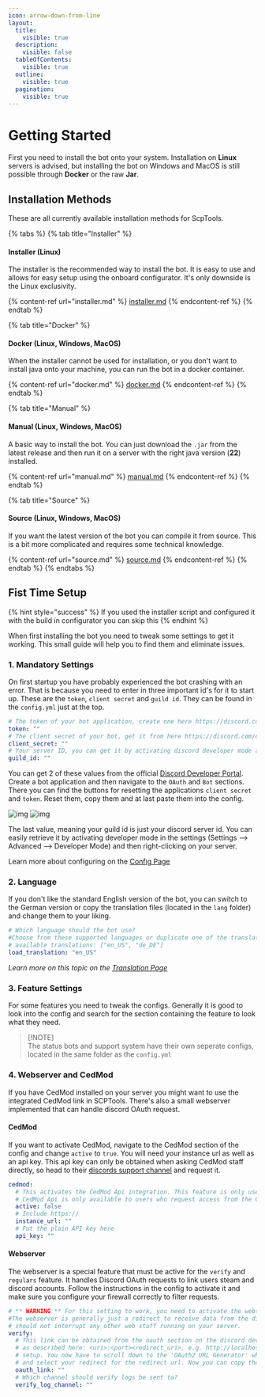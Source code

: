 ```yaml
---
icon: arrow-down-from-line
layout:
  title:
    visible: true
  description:
    visible: false
  tableOfContents:
    visible: true
  outline:
    visible: true
  pagination:
    visible: true
---
```


# Getting Started

First you need to install the bot onto your system. Installation on **Linux** servers is advised, but installing the bot on Windows and MacOS is still possible through **Docker** or the raw **Jar**.

## Installation Methods

These are all currently available installation methods for ScpTools.

{% tabs %}
{% tab title="Installer" %}
#### Installer (Linux)

The installer is the recommended way to install the bot. It is easy to use and allows for easy setup using the onboard configurator. It's only downside is the Linux exclusivity.

{% content-ref url="installer.md" %}
[installer.md](installer.md)
{% endcontent-ref %}
{% endtab %}

{% tab title="Docker" %}
#### Docker (Linux, Windows, MacOS)

When the installer cannot be used for installation, or you don't want to install java onto your machine, you can run the bot in a docker container.

{% content-ref url="docker.md" %}
[docker.md](docker.md)
{% endcontent-ref %}
{% endtab %}

{% tab title="Manual" %}
#### Manual (Linux, Windows, MacOS)

A basic way to install the bot. You can just download the `.jar` from the latest release and then run it on a server with the right java version (**22**) installed.

{% content-ref url="manual.md" %}
[manual.md](manual.md)
{% endcontent-ref %}
{% endtab %}

{% tab title="Source" %}
#### Source (Linux, Windows, MacOS)

If you want the latest version of the bot you can compile it from source. This is a bit more complicated and requires some technical knowledge.

{% content-ref url="source.md" %}
[source.md](source.md)
{% endcontent-ref %}
{% endtab %}
{% endtabs %}

## Fist Time Setup

{% hint style="success" %}
If you used the installer script and configured it with the build in configurator you can skip this
{% endhint %}

When first installing the bot you need to tweak some settings to get it working. This small guide will help you to find them and eliminate issues.

### 1. Mandatory Settings

On first startup you have probably experienced the bot crashing with an error. That is because you need to enter in three important id's for it to start up. These are the `token`, `client secret` and `guild id`. They can be found in the `config.yml` just at the top.

```yaml
# The token of your bot application, create one here https://discord.com/developers/
token: ""
# The client secret of your bot, get it from here https://discord.com/developers/ under OAuth section
client_secret: ""
# Your server ID, you can get it by activating discord developer mode and right-clicking your server
guild_id: ""
```

You can get 2 of these values from the official [Discord Developer Portal](https://discord.com/developers/applications). Create a bot application and then navigate to the `OAuth` and `Bot` sections. There you can find the buttons for resetting the applications `client secret` and `token`. Reset them, copy them and at last paste them into the config.

![img](https://github.com/user-attachments/assets/8f0be2d6-29b9-4b71-bc9c-3fc829e59b0a) ![img](https://github.com/user-attachments/assets/1bdffa7c-2339-4a5b-ac1f-5816bc7165bf)

The last value, meaning your guild id is just your discord server id. You can easily retrieve it by activating developer mode in the settings (Settings --> Advanced --> Developer Mode) and then right-clicking on your server.

Learn more about configuring on the [Config Page](broken-reference)

### 2. Language

If you don't like the standard English version of the bot, you can switch to the German version or copy the translation files (located in the `lang` folder) and change them to your liking.

```yaml
# Which language should the bot use?
#Choose from these supported languages or duplicate one of the translation files and change it yourself
# available translations: ["en_US", "de_DE"]
load_translation: "en_US"
```

_Learn more on this topic on the_ [_Translation Page_](broken-reference)

### 3. Feature Settings

For some features you need to tweak the configs. Generally it is good to look into the config and search for the section containing the feature to look what they need.

> \[!NOTE]\
> The status bots and support system have their own seperate configs, located in the same folder as the `config.yml`

### 4. Webserver and CedMod

If you have CedMod installed on your server you might want to use the integrated CedMod link in SCPTools. There's also a small webserver implemented that can handle discord OAuth request.

#### CedMod

If you want to activate CedMod, navigate to the CedMod section of the config and change `active` to `true`. You will need your instance url as well as an api key. This api key can only be obtained when asking CedMod staff directly, so head to their [discords support channel](https://discord.gg/rzAYbzCXRv) and request it.

```yaml
cedmod:
  # This activates the CedMod Api integration. This feature is only used for the following functions, only activate if you have these features in use: Regulars
  # CedMod Api is only available to users who request access from the CedMod team, ask on their discord for more information - https://discord.gg/p69SGfwxxm
  active: false
  # Include https://
  instance_url: ""
  # Put the plain API key here
  api_key: ""
```

#### Webserver

The webserver is a special feature that must be active for the `verify` and `regulars` feature. It handles Discord OAuth requests to link users steam and discord accounts. Follow the instructions in the config to activate it and make sure you configure your firewall correctly to filter requests.

```yaml
# ** WARNING ** For this setting to work, you need to activate the webserver.
#The webserver is generally just a redirect to receive data from the discord OAuth Api, so it
# should not interrupt any other web stuff running on your server.
verify:
  # This link can be obtained from the oauth section on the discord developer portal. First, enter the redirect you entered in the webserver section exactly
  # as described here: <uri>:<port><redirect_uri>, e.g. http://localhost:80/auth/discord/redirect. After entering the redirect, click on save to proceed with the
  # setup. You now have to scroll down to the 'OAuth2 URL Generator' where you need to click on 2 options, 'identify' and 'connections', after that scroll down
  # and select your redirect for the redirect url. Now you can copy the generated url into your clipboard. Paste it in here.
  oauth_link: ""
  # Which channel should verify logs be sent to?
  verify_log_channel: ""
```
